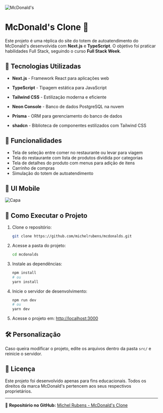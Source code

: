 ![McDonald's](https://mcdonalds-steel.vercel.app/_next/image?url=https%3A%2F%2Fu9a6wmr3as.ufs.sh%2Ff%2FjppBrbk0cChQvcNP9rHlEJu1vCY5kLqzjf29HKaeN78Z6pRy&w=96&q=75)

# McDonald's Clone 🍔

Este projeto é uma réplica do site do totem de autoatendimento do McDonald's desenvolvida com **Next.js** e **TypeScript**. O objetivo foi praticar habilidades Full Stack, seguindo o curso **Full Stack Week**.

## 🚀 Tecnologias Utilizadas

- **Next.js** - Framework React para aplicações web

- **TypeScript** - Tipagem estática para JavaScript

- **Tailwind CSS** - Estilização moderna e eficiente

- **Neon Console** - Banco de dados PostgreSQL na nuvem

- **Prisma** - ORM para gerenciamento do banco de dados

- **shadcn** - Biblioteca de componentes estilizados com Tailwind CSS

## 📌 Funcionalidades

- Tela de seleção entre comer no restaurante ou levar para viagem
- Tela do restaurante com lista de produtos dividida por categorias
- Tela de detalhes do produto com menus para adição de itens
- Carrinho de compras
- Simulação do totem de autoatendimento

## 📱 UI Mobile

![Capa](https://github.com/user-attachments/assets/4b6d77c4-3ada-4177-bc4f-cbb134973b63)

## 🔧 Como Executar o Projeto

1. Clone o repositório:
   ```sh
   git clone https://github.com/michelrubens/mcdonalds.git
   ```
2. Acesse a pasta do projeto:
   ```sh
   cd mcdonalds
   ```
3. Instale as dependências:
   ```sh
   npm install
   # ou
   yarn install
   ```
4. Inicie o servidor de desenvolvimento:
   ```sh
   npm run dev
   # ou
   yarn dev
   ```
5. Acesse o projeto em: [http://localhost:3000](http://localhost:3000)

## 🛠️ Personalização

Caso queira modificar o projeto, edite os arquivos dentro da pasta `src/` e reinicie o servidor.

## 📄 Licença

Este projeto foi desenvolvido apenas para fins educacionais. Todos os direitos da marca McDonald's pertencem aos seus respectivos proprietários.

---

📌 **Repositório no GitHub:** [Michel Rubens - McDonald's Clone](https://github.com/michelrubens/mcdonalds)


